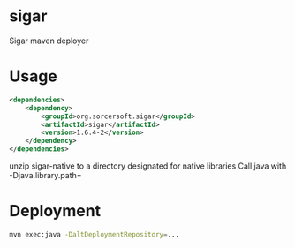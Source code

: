 sigar
=====

Sigar maven deployer

Usage
=====

```xml
<dependencies>
	<dependency>
		<groupId>org.sorcersoft.sigar</groupId>
		<artifactId>sigar</artifactId>
		<version>1.6.4-2</version>
	</dependency>
</dependencies>

```

unzip sigar-native to a directory designated for native libraries
Call java with -Djava.library.path=<native libraries directory>

Deployment
==========
```bash
mvn exec:java -DaltDeploymentRepository=...
```
